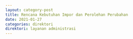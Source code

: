 ```yaml
---
layout: category-post
title: Rencana Kebutuhan Impor dan Perolehan Perubahan
date: 2021-01-27
categories: direktori
direktori: layanan administrasi
---
```

